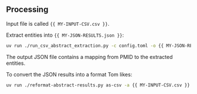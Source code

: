 ## Processing

Input file is called `{{ MY-INPUT-CSV.csv }}`.

Extract entities into `{{ MY-JSON-RESULTS.json }}`:

```bash
uv run ./run_csv_abstract_extraction.py -c config.toml -o {{ MY-JSON-RESULTS.json}} {{ MY-INPUT-CSV.csv }} 2&> stdout.txt
```

The output JSON file contains a mapping from PMID to the extracted entities.

To convert the JSON results into a format Tom likes:

```bash
uv run ./reformat-abstract-results.py as-csv -a {{ MY-INPUT-CSV.csv }} -r {{ MY-JSON-RESULTS.json }} -o {{ TOMS-CSV.csv }}
```